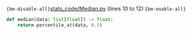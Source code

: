`{bm-disable-all}`[stats_code/Median.py](stats_code/Median.py) (lines 10 to 12):`{bm-enable-all}`

```python
def median(data: list[float]) -> float:
    return percentile_at(data, 0.5)
```